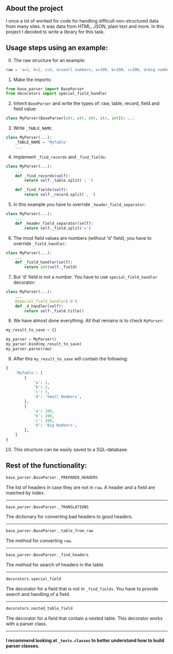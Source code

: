 ## About the project
I once a lot of worked for code for handling difficult non-structured data from many sites. 
It was data from HTML, JSON, plain text and more. 
In this project I decided to write a library for this task. 

## Usage steps using an example:
0. The raw structure for an example:
```py
raw = 'a=1, b=2, c=3, d=small numbers; a=100, b=200, c=300, d=big numbers'
```

1. Make the imports:
```py
from base_parser import BaseParser
from decorators import special_field_handler
```

2. Inherit `BaseParser` and write the types of: raw, table, record, field and field value:
```py
class MyParser(BaseParser[str, str, str, str, int]): ...
```

3. Write `_TABLE_NAME`:
```py
class MyParser(...):
    _TABLE_NAME = 'MyTable'
    ...
```

4. Implement `_find_records` and `_find_fields`:
```py
class MyParser(...):
    ...
    def _find_records(self):
        return self._table.split('; ')

    def _find_fields(self):
        return self._record.split(', ')
```

5. In this example you have to override `_header_field_separator`:
```py
class MyParser(...):
    ...
    def _header_field_separator(self):
        return self._field.split('=')
```

6. The most field values are numbers (without 'd' field), you have to override `_field_handler`:
```py
class MyParser(...):
    ...
    def _field_handler(self):
        return int(self._field)
```

7. But 'd' field is not a number. You have to use `special_field_handler` decorator:
```py
class MyParser(...):
    ...
    @special_field_handler('d')
    def _d_handler(self):
        return self._field.title()
```

8. We have almost done everything. All that remains is to check `MyParser`:
```py
my_result_to_save = {}

my_parser = MyParser()
my_parser.bind(my_result_to_save)
my_parser.parse(raw)
```

9. After this `my_result_to_save` will contain the following:
```py
{
    'MyTable': [
        {
            'a': 1,
            'b': 2,
            'c': 3,
            'd': 'Small Numbers',
        },
        {
            'a': 100,
            'b': 200,
            'c': 300,
            'd': 'Big Numbers',
        },
    ]
}
```

10. This structure can be easily saved to a SQL-database.

## Rest of the functionality:

```py
base_parser.BaseParser._PREPARED_HEADERS
```
The list of headers in case they are not in `raw`.
A header and a field are matched by index.

---

```py
base_parser.BaseParser._TRANSLATIONS
```
The dictionary for converting bad headers to good headers.

---

```py
base_parser.BaseParser._table_from_raw
```
The method for converting `raw`.

---

```py
base_parser.BaseParser._find_headers
```
The method for search of headers in the table.

---

```py
decorators.special_field
```
The decorator for a field that is not in `_find_fields`.
You have to provide search and handling of a field.

---

```py
decorators.nested_table_field
```
The decorator for a field that contain a nested table.
This decorator works with a parser class.

---

#### I recommend looking at `_tests.classes` to better understand how to build parser classes.
